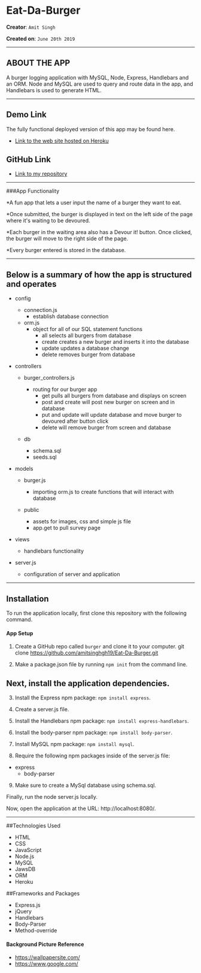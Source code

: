 # Eat-Da-Burger

**Creator**: `Amit Singh`

**Created on**: `June 20th 2019`

- - -

## ABOUT THE APP
A burger logging application with MySQL, Node, Express, Handlebars and an ORM. Node and MySQL are used to query and route data in the app, and Handlebars is used to generate HTML. 
- - -

## Demo Link
The fully functional deployed version of this app may be found here.
* [Link to the web site hosted on Heroku](https://evening-sierra-96535.herokuapp.com/)

## GitHub Link  
* [Link to my repository](https://github.com/amitsinghgh19/Eat-Da-Burger.git)

- - -
###App Functionality

*A fun app that lets a user input the name of a burger they want to eat.

*Once submitted, the burger is displayed in text on the left side of the page where it's waiting to be devoured.

*Each burger in the waiting area also has a Devour it! button. Once clicked, the burger will move to the right side of the page.

*Every burger entered is stored in the database.

- - -

## Below is a summary of how the app is structured and operates

- config
    - connection.js
        - establish database connection
    - orm.js
        - object for all of our SQL statement functions
            - all selects all burgers from database
            - create creates a new burger and inserts it into the database
            - update updates a database change
            - delete removes burger from database

- controllers
    - burger_controllers.js
        - routing for our burger app
            - get pulls all burgers from database and displays on screen
            - post and create will post new burger on screen and in database      
            - put and update will update database and move burger to devoured after button click
            - delete will remove burger from screen and database

    - db
        - schema.sql
        - seeds.sql
      
- models
    - burger.js
        - importing orm.js to create functions that will interact with database
    
    - public
        - assets for images, css and simple js file
        - app.get to pull survey page

- views
    - handlebars functionality

- server.js
    - configuration of server and application

- - -
## Installation
To run the application locally, first clone this repository with the following command.

#### App Setup



1. Create a GitHub repo called `burger` and clone it to your computer.
	git clone https://github.com/amitsinghgh19/Eat-Da-Burger.git



2. Make a package.json file by running `npm init` from the command line.


## Next, install the application dependencies.


3. Install the Express npm package: `npm install express`.



4. Create a server.js file.



5. Install the Handlebars npm package: `npm install express-handlebars`.



6. Install the body-parser npm package: `npm install body-parser`.



7. Install MySQL npm package: `npm install mysql`.



8. Require the following npm packages inside of the server.js file:
   
* express
   * body-parser

9. Make sure to create a MySql database using schema.sql.

Finally, run the node server.js locally.

Now, open the application at the URL: http://localhost:8080/.


-----------------------
##Technologies Used
* HTML
* CSS
* JavaScript
* Node.js
* MySQL
* JawsDB
* ORM
* Heroku

##Frameworks and Packages
* Express.js
* jQuery
* Handlebars
* Body-Parser
* Method-override


#### Background Picture Reference
- https://wallpapersite.com/
- https://www.google.com/